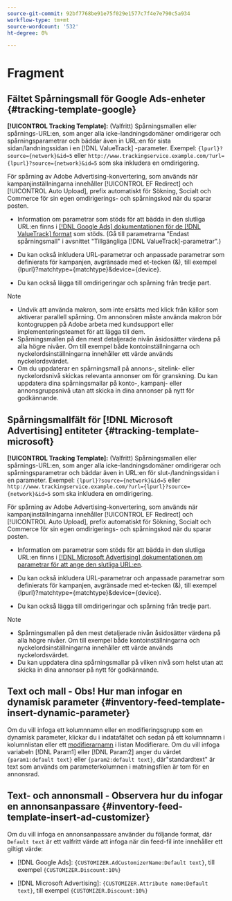 ```yaml
---
source-git-commit: 92bf7768be91e75f029e1577c7f4e7e790c5a934
workflow-type: tm+mt
source-wordcount: '532'
ht-degree: 0%

---
```

# Fragment

## Fältet Spårningsmall för Google Ads-enheter {#tracking-template-google}

<!-- Duplicated from include file because one file has multiple occurrences, which ExL doesn't support. -->

**[!UICONTROL Tracking Template]:** (Valfritt) Spårningsmallen eller spårnings-URL:en, som anger alla icke-landningsdomäner omdirigerar och spårningsparametrar och bäddar även in URL:en för sista sidan/landningssidan i en [!DNL ValueTrack] -parameter. Exempel: `{lpurl}?source={network}&id=5` eller `http://www.trackingservice.example.com/?url={lpurl}?source={network}&id=5` som ska inkludera en omdirigering.

För spårning av Adobe Advertising-konvertering, som används när kampanjinställningarna innehåller [!UICONTROL EF Redirect] och [!UICONTROL Auto Upload], prefix automatiskt för Sökning, Socialt och Commerce för sin egen omdirigerings- och spårningskod när du sparar posten.

* Information om parametrar som stöds för att bädda in den slutliga URL:en finns i [[!DNL Google Ads] dokumentationen för de  [!DNL ValueTrack] format](https://support.google.com/google-ads/answer/6305348) som stöds. (Gå till parametrarna &quot;Endast spårningsmall&quot; i avsnittet &quot;Tillgängliga [!DNL ValueTrack]-parametrar&quot;.)

* Du kan också inkludera URL-parametrar och anpassade parametrar som definierats för kampanjen, avgränsade med et-tecken (&amp;), till exempel {lpurl}?matchtype={matchtype}&amp;device={device}.

* Du kan också lägga till omdirigeringar och spårning från tredje part.

>[!NOTE]
>
>* Undvik att använda makron, som inte ersätts med klick från källor som aktiverar parallell spårning. Om annonsören måste använda makron bör kontogruppen på Adobe arbeta med kundsupport eller implementeringsteamet för att lägga till dem.
>* Spårningsmallen på den mest detaljerade nivån åsidosätter värdena på alla högre nivåer. Om till exempel både kontoinställningarna och nyckelordsinställningarna innehåller ett värde används nyckelordsvärdet.
>* Om du uppdaterar en spårningsmall på annons-, sitelink- eller nyckelordsnivå skickas relevanta annonser om för granskning. Du kan uppdatera dina spårningsmallar på konto-, kampanj- eller annonsgruppsnivå utan att skicka in dina annonser på nytt för godkännande.

## Spårningsmallfält för [!DNL Microsoft Advertising] entiteter {#tracking-template-microsoft}

<!-- Search CRUD and bulk edit of Microsoft entity settings -->

**[!UICONTROL Tracking Template]:** (Valfritt) Spårningsmallen eller spårnings-URL:en, som anger alla icke-landningsdomäner omdirigerar och spårningsparametrar och bäddar även in URL:en för slut-/landningssidan i en parameter. Exempel: `{lpurl}?source={network}&id=5` eller `http://www.trackingservice.example.com/?url={lpurl}?source={network}&id=5` som ska inkludera en omdirigering.

För spårning av Adobe Advertising-konvertering, som används när kampanjinställningarna innehåller [!UICONTROL EF Redirect] och [!UICONTROL Auto Upload], prefix automatiskt för Sökning, Socialt och Commerce för sin egen omdirigerings- och spårningskod när du sparar posten.

* Information om parametrar som stöds för att bädda in den slutliga URL:en finns i [[!DNL Microsoft Advertising] dokumentationen om parametrar för att ange den slutliga URL:en](https://help.ads.microsoft.com/#apex/3/en/56799).

* Du kan också inkludera URL-parametrar och anpassade parametrar som definierats för kampanjen, avgränsade med et-tecken (&amp;), till exempel {lpurl}?matchtype={matchtype}&amp;device={device}.

* Du kan också lägga till omdirigeringar och spårning från tredje part.

<!-- Some entities may need additional/different notes. Try to keep this applicable to all MS entities. -->

>[!NOTE]
>
>* Spårningsmallen på den mest detaljerade nivån åsidosätter värdena på alla högre nivåer. Om till exempel både kontoinställningarna och nyckelordsinställningarna innehåller ett värde används nyckelordsvärdet.
>* Du kan uppdatera dina spårningsmallar på vilken nivå som helst utan att skicka in dina annonser på nytt för godkännande.

## Text och mall - Obs! Hur man infogar en dynamisk parameter {#inventory-feed-template-insert-dynamic-parameter}

Om du vill infoga ett kolumnnamn eller en modifieringsgrupp som en dynamisk parameter, klickar du i indatafältet och sedan på ett kolumnnamn i kolumnlistan eller ett [modifierarnamn](/help/search-social-commerce/campaign-management/inventory-feeds/modifiers-manage.md) i listan Modifierare. Om du vill infoga variabeln [!DNL Param1] eller [!DNL Param2] anger du värdet `{param1:default text}` eller `{param2:default text}`, där&quot;standardtext&quot; är text som används om parameterkolumnen i matningsfilen är tom för en annonsrad.

## Text- och annonsmall - Observera hur du infogar en annonsanpassare {#inventory-feed-template-insert-ad-customizer}

Om du vill infoga en annonsanpassare använder du följande format, där `Default text` är ett valfritt värde att infoga när din feed-fil inte innehåller ett giltigt värde:

* [!DNL Google Ads]: `{CUSTOMIZER.AdCustomizerName:Default text}`, till exempel `{CUSTOMIZER.Discount:10%}`

* [!DNL Microsoft Advertising]: `{CUSTOMIZER.Attribute name:Default text}`, till exempel `{CUSTOMIZER.Discount:10%}`
